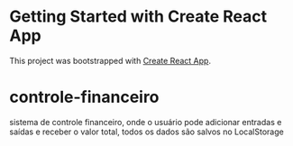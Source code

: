 # Getting Started with Create React App

This project was bootstrapped with [Create React App](https://github.com/facebook/create-react-app).

# controle-financeiro
sistema de controle financeiro, onde o usuário pode adicionar entradas e saídas e receber o valor total, todos os dados são salvos no LocalStorage
